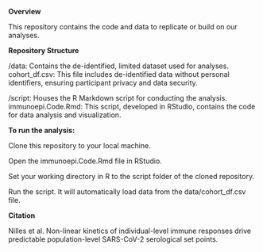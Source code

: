 
**Overview**

This repository contains the code and data to replicate or build on our analyses.

**Repository Structure**

/data: Contains the de-identified, limited dataset used for analyses.
        cohort_df.csv: This file includes de-identified data without personal identifiers, ensuring participant privacy and data security.

/script: Houses the R Markdown script for conducting the analysis.
        immunoepi.Code.Rmd: This script, developed in RStudio, contains the code for data analysis and visualization.

**To run the analysis:**

Clone this repository to your local machine.

Open the immunoepi.Code.Rmd file in RStudio.

Set your working directory in R to the script folder of the cloned repository.

Run the script. It will automatically load data from the data/cohort_df.csv file.

**Citation**

Nilles et al. Non-linear kinetics of individual-level immune responses drive predictable population-level SARS-CoV-2 serological set points.
